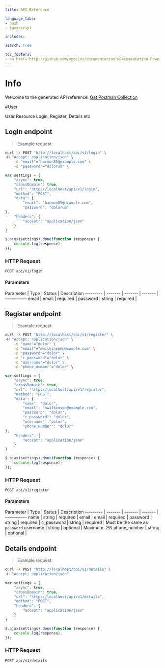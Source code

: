 ```yaml
---
title: API Reference

language_tabs:
- bash
- javascript

includes:

search: true

toc_footers:
- <a href='http://github.com/mpociot/documentarian'>Documentation Powered by Documentarian</a>
---
```

<!-- START_INFO -->
# Info

Welcome to the generated API reference.
[Get Postman Collection](http://localhost/docs/collection.json)

<!-- END_INFO -->

#User

User Resource Login, Register, Details etc
<!-- START_8c0e48cd8efa861b308fc45872ff0837 -->
## Login endpoint

> Example request:

```bash
curl -X POST "http://localhost/api/v1/login" \
-H "Accept: application/json" \
    -d "email"="harmon85@example.com" \
    -d "password"="dolorum" \

```

```javascript
var settings = {
    "async": true,
    "crossDomain": true,
    "url": "http://localhost/api/v1/login",
    "method": "POST",
    "data": {
        "email": "harmon85@example.com",
        "password": "dolorum"
},
    "headers": {
        "accept": "application/json"
    }
}

$.ajax(settings).done(function (response) {
    console.log(response);
});
```


### HTTP Request
`POST api/v1/login`

#### Parameters

Parameter | Type | Status | Description
--------- | ------- | ------- | ------- | -----------
    email | email |  required  | 
    password | string |  required  | 

<!-- END_8c0e48cd8efa861b308fc45872ff0837 -->

<!-- START_8ae5d428da27b2b014dc767c2f19a813 -->
## Register endpoint

> Example request:

```bash
curl -X POST "http://localhost/api/v1/register" \
-H "Accept: application/json" \
    -d "name"="dolor" \
    -d "email"="mwilkinson@example.com" \
    -d "password"="dolor" \
    -d "c_password"="dolor" \
    -d "username"="dolor" \
    -d "phone_number"="dolor" \

```

```javascript
var settings = {
    "async": true,
    "crossDomain": true,
    "url": "http://localhost/api/v1/register",
    "method": "POST",
    "data": {
        "name": "dolor",
        "email": "mwilkinson@example.com",
        "password": "dolor",
        "c_password": "dolor",
        "username": "dolor",
        "phone_number": "dolor"
},
    "headers": {
        "accept": "application/json"
    }
}

$.ajax(settings).done(function (response) {
    console.log(response);
});
```


### HTTP Request
`POST api/v1/register`

#### Parameters

Parameter | Type | Status | Description
--------- | ------- | ------- | ------- | -----------
    name | string |  required  | 
    email | email |  required  | 
    password | string |  required  | 
    c_password | string |  required  | Must be the same as `password`
    username | string |  optional  | Maximum: `255`
    phone_number | string |  optional  | 

<!-- END_8ae5d428da27b2b014dc767c2f19a813 -->

<!-- START_7d037587811c04093c923c7db7411aba -->
## Details endpoint

> Example request:

```bash
curl -X POST "http://localhost/api/v1/details" \
-H "Accept: application/json"
```

```javascript
var settings = {
    "async": true,
    "crossDomain": true,
    "url": "http://localhost/api/v1/details",
    "method": "POST",
    "headers": {
        "accept": "application/json"
    }
}

$.ajax(settings).done(function (response) {
    console.log(response);
});
```


### HTTP Request
`POST api/v1/details`


<!-- END_7d037587811c04093c923c7db7411aba -->

